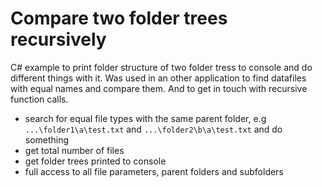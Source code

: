 # Compare two folder trees recursively

C# example to print folder structure of two folder tress to console and do different things with it. Was used in an other application to find datafiles with equal names and compare them. And to get in touch with recursive function calls.

* search for equal file types with the same parent folder, 
  e.g ```...\folder1\a\test.txt``` and ```...\folder2\b\a\test.txt``` and do something
* get total number of files
* get folder trees printed to console
* full access to all file parameters, parent folders and subfolders
